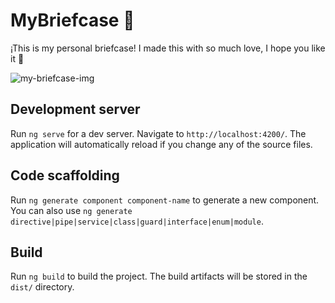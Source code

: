 # MyBriefcase 💼

¡This is my personal briefcase! I made this with so much love, I hope you like it 🙌

![my-briefcase-img](https://hackmd.io/_uploads/ryzM052E2.jpg)

## Development server

Run `ng serve` for a dev server. Navigate to `http://localhost:4200/`. The application will automatically reload if you change any of the source files.

## Code scaffolding

Run `ng generate component component-name` to generate a new component. You can also use `ng generate directive|pipe|service|class|guard|interface|enum|module`.

## Build

Run `ng build` to build the project. The build artifacts will be stored in the `dist/` directory.

